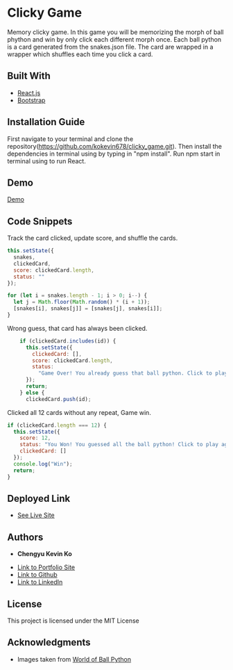 # Clicky Game

Memory clicky game. In this game you will be memorizing the morph of ball phython and win by only click each different morph once. Each ball python is a card generated from the snakes.json file. The card are wrapped in a wrapper which shuffles each time you click a card.

## Built With

- [React.js](https://reactjs.org/)
- [Bootstrap](https://getbootstrap.com/)

## Installation Guide

First navigate to your terminal and clone the repository(https://github.com/kokevin678/clicky_game.git). Then install the dependencies in terminal using by typing in "npm install". Run npm start in terminal using to run React.

## Demo

[Demo](/clicky_game/public/assets/img/clickyGame.gif)

## Code Snippets

Track the card clicked, update score, and shuffle the cards.

```js
this.setState({
  snakes,
  clickedCard,
  score: clickedCard.length,
  status: ""
});

for (let i = snakes.length - 1; i > 0; i--) {
  let j = Math.floor(Math.random() * (i + 1));
  [snakes[i], snakes[j]] = [snakes[j], snakes[i]];
}
```

Wrong guess, that card has always been clicked.

```js
    if (clickedCard.includes(id)) {
      this.setState({
        clickedCard: [],
        score: clickedCard.length,
        status:
          "Game Over! You already guess that ball python. Click to play again!"
      });
      return;
    } else {
      clickedCard.push(id);
```

Clicked all 12 cards without any repeat, Game win.

```js
if (clickedCard.length === 12) {
  this.setState({
    score: 12,
    status: "You Won! You guessed all the ball python! Click to play again!",
    clickedCard: []
  });
  console.log("Win");
  return;
}
```

## Deployed Link

- [See Live Site](https://kokevin678.github.io/clicky_game/)

## Authors

- **Chengyu Kevin Ko**

* [Link to Portfolio Site](#)
* [Link to Github](https://github.com/kokevin678)
* [Link to LinkedIn](https://www.linkedin.com/)

## License

This project is licensed under the MIT License

## Acknowledgments

- Images taken from [World of Ball Python](http://www.worldofballpythons.com/morphs/)
